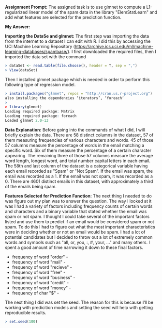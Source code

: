 
**Assignment Prompt:** The assigned task is to use glmnet to compute a L1-regularized linear model of the spam data in the  library "ElemStatLearn" and add what features are selected for the prediction function.

**My Answer:** 

**Importing the DataSe and glmnet:** The first step was importing the data from the internet to a dataset I can edit with R. 
I did this by accessing the UCI Machine Learning Repository (https://archive.ics.uci.edu/ml/machine-learning-databases/spambase/). I first downloaded the required files, then I imported the data set with the command
```R
> dataSet <- read.table(file.choose(), header = T, sep = ",")
> View(dataSet)
```
Then I installed glmnet package which is needed in order to perform this following type of regression model.
```R
> install.packages("glmnet", repos = "http://cran.us.r-project.org")
also installing the dependencies ‘iterators’, ‘foreach’
> 
> library(glmnet)
Loading required package: Matrix
Loading required package: foreach
Loaded glmnet 2.0-13
```

**Data Explanation:** Before going into the commands of what I did, I will briefly explain the data. There are 58 distinct columns in the dataset, 57 of them measuring frequencies of various characters and words. 45 of those 57 columns measure the percentage of words in the email matching a specific word. Six of them measure the percentage of a certain character appearing. The remaining three of those 57 columns measure the average word length, longest word, and total number capital letters in each email. The 58th and last column of the dataset is a categorical variable having each email recorded as "Spam" or "Not Spam". If the email was spam, the email was recorded as a 1. If the email was not spam, it was recorded as a 0. There are 4601 distinct emails in this dataset, with approximately a third of the emails being spam.

**Features Selected for Prediction Function:** The next thing I needed to do was figure out my plan was to answer the question. The way I looked at it was I had a variety of factors including frequency counts of certain words and characters and a binary variable that stated whether the email was spam or not spam. I thought I could take several of the important factors listed and use them to predict if an email would be considered spam or not spam. To do this I had to figure out what the most important characteristics were in deciding whether or not an email would be spam. I had a lot of potential candidates but I decided to throw out a lot of extremely common words and symbols such as "all, or, you, :, #, your, ..." and many others. I spent a good amount of time narrowing it down to these final factors.
* frequency of word "order" - 
* frequency of word "mail" -
* frequency of word "recieve" -
* frequency of word "free" -
* frequency of word "business" - 
* frequency of word "credit" -
* frequency of word "money" -
* frequency of char "$" -


The next thing I did was set the seed. The reason for this is because I'll be working with predicition models and setting the seed will help with getting reproducible results.
```R
> set.seed(100)
```



